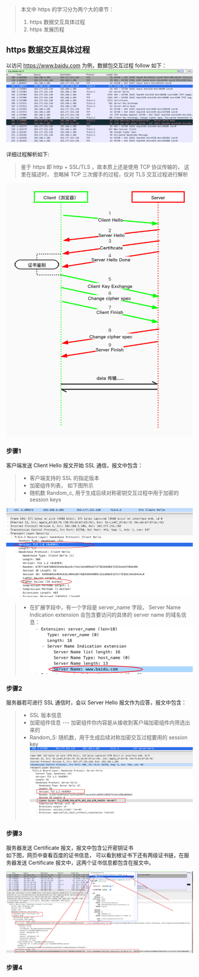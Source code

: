 > 本文中 https 的学习分为两个大的章节：
>  1. https 数据交互具体过程
>  2. https 发展历程

## https 数据交互具体过程

以访问 https://www.baidu.com 为例，数据包交互过程 follow 如下： 
![https 交互抓包](https://github.com/Saitoler/Network/blob/master/pics/https%E4%BA%A4%E4%BA%92%E6%8A%93%E5%8C%85.png)


详细过程解析如下:  
> 鉴于 https 即 http + SSL/TLS ，故本质上还是使用 TCP 协议传输的， 这里在描述时， 忽略掉 TCP 三次握手的过程，仅对 TLS 交互过程进行解析  

![ssl协商数据包](https://github.com/Saitoler/Network/blob/master/pics/SSL%20%E5%8D%8F%E5%95%86%E4%BA%A4%E4%BA%92%E8%BF%87%E7%A8%8B.jpg)

### 步骤1
客户端发送  Client Hello 报文开始 SSL 通信，报文中包含：  
> 	- 客户端支持的 SSL 的指定版本  
> 	- 加密组件列表， 如下图所示  
> 	- 随机数 Random_c, 用于生成后续对称密钥交互过程中用于加密的 session keys

![client hello](https://github.com/Saitoler/Network/blob/master/pics/client_hello%E6%95%B0%E6%8D%AE%E5%8C%85.png)

> 	- 在扩展字段中，有一个字段是  server_name 字段， Server Name Indication extension 会包含要访问的具体的 server name 的域名信息：  
![client hello 报文的 server name 扩展字段](https://github.com/Saitoler/Network/blob/master/pics/client_hello_servername.png)

### 步骤2
服务器若可进行 SSL 通信时，会以 Server Hello 报文作为应答，报文中包含：  
> 	- SSL 版本信息  
> 	- 加密组件信息 --- 加密组件你内容是从接收到客户端加密组件内筛选出来的  
> 	- Random_S: 随机数，用于生成后续对称加密交互过程要用的 session key  
![server hello](https://github.com/Saitoler/Network/blob/master/pics/server_hello%E6%95%B0%E6%8D%AE%E5%8C%85.png)  

### 步骤3  
服务器发送 Certificate 报文，报文中包含公开密钥证书  
如下图，网页中查看百度的证书信息， 可以看到根证书下还有两级证书链，在服务器发送 Certificate 报文中，这两个证书信息都包含在报文中。  

![certificate数据包](https://github.com/Saitoler/Network/blob/master/pics/certificate%E6%95%B0%E6%8D%AE%E5%8C%85.png)

### 步骤4  




